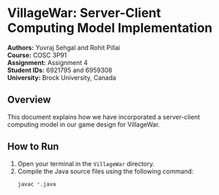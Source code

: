 # VillageWar: Server-Client Computing Model Implementation

**Authors:** Yuvraj Sehgal and Rohit Pillai  
**Course:** COSC 3P91  
**Assignment:** Assignment 4  
**Student IDs:** 6921795 and 6959308  
**University:** Brock University, Canada  

## Overview

This document explains how we have incorporated a server-client computing model in our game design for VillageWar.

## How to Run

1. Open your terminal in the `VillageWar` directory.
2. Compile the Java source files using the following command:
   ```bash
   javac *.java
